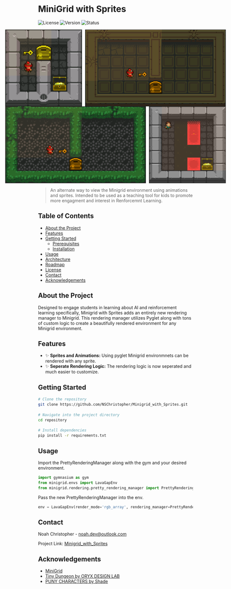 
# MiniGrid with Sprites

![License](https://img.shields.io/github/license/username/repository)
![Version](https://img.shields.io/badge/version-1.0.0-blue)
![Status](https://img.shields.io/badge/status-active-brightgreen)

<div style="display: flex; justify-content: center; gap: 10px;">
  <img src="/figures/DoorKey.gif" alt="Door Key" height="250">
  <img src="/figures/Unlock.gif" alt="Unlock" height="250">
</div>
<div style="display: flex; justify-content: center; gap: 10px;">
  <img src="/figures/Unlock_1.gif" alt="Unlock" height="250">
  <img src="/figures/Crossing.gif" alt="Unlock" height="250">
</div>

> An alternate way to view the Minigrid environment using animations and sprites. Intended to be used as a teaching tool for kids to promote more engagment and interest in Renforcemnt Learning.

## Table of Contents

- [About the Project](#about-the-project)
- [Features](#features)
- [Getting Started](#getting-started)
  - [Prerequisites](#prerequisites)
  - [Installation](#installation)
- [Usage](#usage)
- [Architecture](#architecture)
- [Roadmap](#roadmap)
- [License](#license)
- [Contact](#contact)
- [Acknowledgements](#acknowledgements)

## About the Project

Designed to engage students in learning about AI and reinforcement learning specifically, Minigrid with Sprites adds an entirely new rendering manager to Minigrid. This rendering manager utilizes Pyglet along with tons of custom logic to create a beautifully rendered environment for any Minigrid environment.

## Features

- ✨ **Sprites and Animations:** Using pyglet Minigrid environmnets can be rendered with any sprite.
- ✨ **Seperate Rendering Logic:** The rendering logic is now seperated and much easier to customize.

## Getting Started

```bash
# Clone the repository
git clone https://github.com/NSChristopher/Minigrid_with_Sprites.git

# Navigate into the project directory
cd repository

# Install dependencies
pip install -r requirements.txt
```

## Usage

Import the PrettyRenderingManager along with the gym and your desired environment.

```python
import gymnasium as gym
from minigrid.envs import LavaGapEnv
from minigrid.rendering.pretty_rendering_manager import PrettyRenderingManager
```

Pass the new PrettyRenderingManager into the env.
```python
env = LavaGapEnv(render_mode='rgb_array', rendering_manager=PrettyRenderingManager,size=6)
```

## Contact

Noah Christopher - noah.dev@outlook.com

Project Link: [Minigrid_with_Sprites](https://github.com/NSChristopher/Minigrid_with_Sprites)

## Acknowledgements

- [MiniGrid](https://github.com/Farama-Foundation/Minigrid)
- [Tiny Dungeon by ORYX DESIGN LAB](https://www.oryxdesignlab.com/products/p/tiny-dungeon-tileset)
- [PUNY CHARACTERS by Shade](https://opengameart.org/content/puny-characters)

